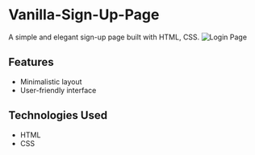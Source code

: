 # Vanilla-Sign-Up-Page

A simple and elegant sign-up page built with HTML, CSS.
![Login Page](https://i.ibb.co/3kzcgDv/image.png)
## Features

- Minimalistic layout
- User-friendly interface

## Technologies Used

- HTML
- CSS
